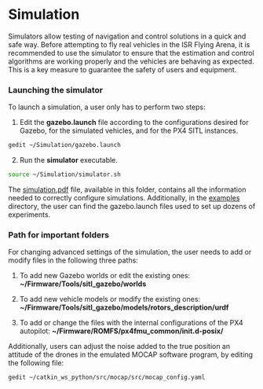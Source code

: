 # Simulation

Simulators allow testing of navigation and control solutions in a quick and safe way. Before attempting to fly real vehicles in the ISR Flying Arena, it is recommended to use the simulator to ensure that the estimation and control algorithms are working properly and the vehicles are behaving as expected. This is a key measure to guarantee the safety of users and equipment.


### Launching the simulator

To launch a simulation, a user only has to perform two steps:

1. Edit the **gazebo.launch** file according to the configurations desired for Gazebo, for the simulated vehicles, and for the PX4 SITL instances.

```bash
gedit ~/Simulation/gazebo.launch
```

2. Run the **simulator** executable.

```bash
source ~/Simulation/simulator.sh
```

The [simulation.pdf]() file, available in this folder, contains all the information needed to correctly configure simulations. Additionally, in the [examples]() directory, the user can find the gazebo.launch files used to set up dozens of experiments.


### Path for important folders

For changing advanced settings of the simulation, the user needs to add or modify files in the following three paths:

1. To add new Gazebo worlds or edit the existing ones: **~/Firmware/Tools/sitl_gazebo/worlds**

2. To add new vehicle models or modify the existing ones: **~/Firmware/Tools/sitl_gazebo/models/rotors_description/urdf**

3. To add or change the files with the internal configurations of the PX4 autopilot: **~/Firmware/ROMFS/px4fmu_common/init.d-posix/**

Additionally, users can adjust the noise added to the true position an attitude of the drones in the emulated MOCAP software program, by editing the following file:

```bash
gedit ~/catkin_ws_python/src/mocap/src/mocap_config.yaml
```

